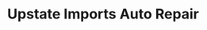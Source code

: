 ---
title: "Upstate Imports Auto Repair"
url: /syracuse/upstate-imports-auto-repair/
shop: Autowerkstatt
---